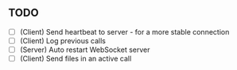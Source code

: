 ## TODO
- [ ] (Client) Send heartbeat to server - for a more stable connection
- [ ] (Client) Log previous calls
- [ ] (Server) Auto restart WebSocket server
- [ ] (Client) Send files in an active call